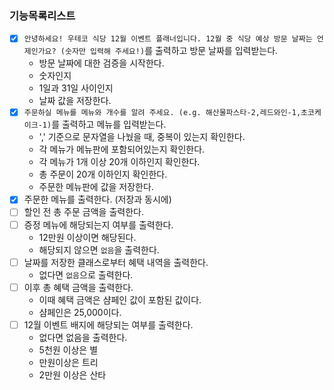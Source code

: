 ### 기능목록리스트

- [x] `안녕하세요! 우테코 식당 12월 이벤트 플래너입니다.
12월 중 식당 예상 방문 날짜는 언제인가요? (숫자만 입력해 주세요!)`를 출력하고 방문 날짜를 입력받는다.
  - 방문 날짜에 대한 검증을 시작한다.
  - 숫자인지
  - 1일과 31일 사이인지
  - 날짜 값을 저장한다.
- [x] `주문하실 메뉴를 메뉴와 개수를 알려 주세요. (e.g. 해산물파스타-2,레드와인-1,초코케이크-1)`를 출력하고 메뉴를 입력받는다.
  - ',' 기준으로 문자열을 나눴을 때, 중복이 있는지 확인한다.
  - 각 메뉴가 메뉴판에 포함되어있는지 확인한다.
  - 각 메뉴가 1개 이상 20개 이하인지 확인한다.
  - 총 주문이 20개 이하인지 확인한다.
  - 주문한 메뉴판에 값을 저장한다.
- [x] 주문한 메뉴를 출력한다. (저장과 동시에)
- [ ] 할인 전 총 주문 금액을 출력한다.
- [ ] 증정 메뉴에 해당되는지 여부를 출력한다.
  - 12만원 이상이면 해당된다.
  - 해당되지 않으면 `없음`을 출력한다.
- [ ] 날짜를 저장한 클래스로부터 혜택 내역을 출력한다.
  - 없다면 `없음`으로 출력한다.
- [ ] 이후 총 혜택 금액을 출력한다.
  - 이때 혜택 금액은 샴페인 값이 포함된 값이다.
  - 샴페인은 25,000이다.
- [ ] 12월 이벤트 배지에 해당되는 여부를 출력한다.
  - 없다면 없음을 출력한다.
  - 5천원 이상은 별
  - 만원이상은 트리
  - 2만원 이상은 산타